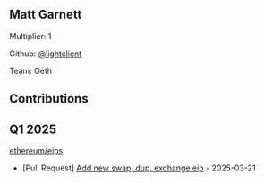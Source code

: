 
## Matt Garnett
Multiplier: 1

Github: [@lightclient](https://github.com/lightclient)

Team: Geth

## Contributions

## Q1 2025

[ethereum/eips](https://github.com/ethereum/eips)
* [Pull Request] [Add new swap, dup, exchange eip](https://github.com/ethereum/EIPs/pull/9501) - 2025-03-21
